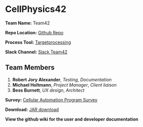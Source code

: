 # CellPhysics42

**Team Name:** Team42

**Repo Location:** [Github Repo](https://github.com/soft-eng-practicum/CellPhysics42)

**Process Tool:** [Targetprocessing](https://ggc.tpondemand.com/RestUI/Board.aspx?acid=D03EF12F327226FABE5F440767F99BFB#page=board/5731889237899747458&appConfig=eyJhY2lkIjoiRDAzRUYxMkYzMjcyMjZGQUJFNUY0NDA3NjdGOTlCRkIifQ==)

**Slack Channel:** [Slack Team42](https://ggc-dev.slack.com/messages/team42/details/)

**Team Members**
------------
1. **Robert Jory Alexander**, *Testing*, *Documentation*
3. **Michael Holtmann**, *Project Manager*, *Client liaison*
4. **Bess Burnett**, *UX design*, *Architect*  

**Survey:** [Cellular Automation Program Survey](https://www.surveymonkey.com/r/WG7JTP2)

**Download:** [JAR download](https://github.com/soft-eng-practicum/CellPhysics42/releases) 

**View the github wiki for the user and developer documentation**
